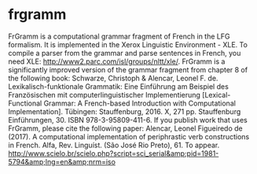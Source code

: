 # frgramm
FrGramm is a computational grammar fragment of French in the LFG formalism. It is implemented in the Xerox Linguistic Environment - XLE. To compile a parser from the grammar and parse sentences in French, you need XLE: http://www2.parc.com/isl/groups/nltt/xle/. FrGramm is a significantly improved version of the grammar fragment from chapter 8 of the following book:  Schwarze, Christoph &amp; Alencar, Leonel F. de. Lexikalisch-funktionale Grammatik: Eine Einführung am Beispiel des Französischen mit computerlinguistischer Implementierung [Lexical-Functional Grammar: A French-based Introduction with Computational Implementation]. Tübingen: Stauffenburg, 2016. X, 271 pp. Stauffenburg Einführungen, 30. ISBN 978-3-95809-411-6. If you publish work that uses FrGramm, please cite the following paper:   Alencar, Leonel Figueiredo de (2017). A computational implementation of periphrastic verb constructions in French. Alfa, Rev. Linguíst. (São José Rio Preto), 61. To appear. http://www.scielo.br/scielo.php?script=sci_serial&amp;pid=1981-5794&amp;lng=en&amp;nrm=iso 
